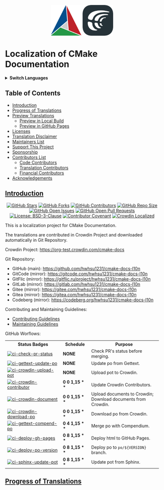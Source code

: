 <div align="center">
  <picture>
    <img width="100" height="100" src="docs/img/logo-cmake.svg">
  </picture>
  <picture>
    <source media="(prefers-color-scheme: dark)" srcset="docs/img/logo-crowdin-white.svg">
    <source media="(prefers-color-scheme: light)" srcset="docs/img/logo-crowdin-dark.svg">
    <img width="100" height="100" src="docs/img/logo-crowdin-dark.svg">
  </picture>
</div>


<h1 id="localization-of-cmake-documentation">
Localization of CMake Documentation
</h1>

<details><summary><strong>Switch Languages</strong></summary>
<p></p>
<ul>
  <li><a href="./README.md"><code>en_US</code> : English</a></li>
  <li><a href="./README.ja_JP.md"><code>ja_JP</code> : 日本語</a></li>
  <li><a href="./README.ru_RU.md"><code>ru_RU</code> : Русский</a></li>
  <li><a href="./README.zh_CN.md"><code>zh_CN</code> : 简体中文</a></li>
  <li><a href="./README.zh_TW.md"><code>zh_TW</code> : 繁體中文</a></li>
</ul>
</details>

<h2 id="table-of-contents">
Table of Contents
</h2>

- <a href="#introduction">Introduction</a>
- <a href="#progress-of-translations">Progress of Translations</a>
- <a href="#preview-translations">Preview Translations</a>
  - <a href="#preview-in-local-build">Preview in Local Build</a>
  - <a href="#preview-in-gh-pages">Preview in GitHub Pages</a>
- <a href="#licenses">Licenses</a>
- <a href="#translation-disclaimer">Translation Disclaimer</a>
- <a href="#about-author">Maintainers List</a>
- <a href="#support-this-project">Support This Project</a>
- <a href="#sponsorship">Sponsorship</a>
- <a href="#contributors-list">Contributors List</a>
  - <a href="#code-contributors">Code Contributors</a>
  - <a href="#translation-contributors">Translation Contributors</a>
  - <a href="#financial-contributors">Financial Contributors</a>
- <a href="#acknowledgements">Acknowledgements</a>

<h2 id="introduction"><a href="#table-of-contents">
Introduction
</a></h2>

<div align="center">
  <a href="https://github.com/hwhsu1231/cmake-docs-l10n-draft6/stargazers" title="GitHub Stars" target="_blank"><img alt="GitHub Stars" src="https://img.shields.io/github/stars/hwhsu1231/cmake-docs-l10n-draft6.svg?logo=github&style=flat&color=blue" ></a>
  <a href="https://github.com/hwhsu1231/cmake-docs-l10n-draft6/network/members" title="GitHub Forks" target="_blank"><img alt="GitHub Forks" src="https://img.shields.io/github/forks/hwhsu1231/cmake-docs-l10n-draft6.svg?logo=github&style=flat&color=blue" ></a>
  <a href="https://github.com/hwhsu1231/cmake-docs-l10n-draft6/graphs/contributors" title="GitHub Contributors" target="_blank"><img alt="GitHub Contributors" src="https://img.shields.io/github/contributors/hwhsu1231/cmake-docs-l10n-draft6.svg?logo=github&style=flat&color=blue" ></a>
  <a href="https://github.com/hwhsu1231/cmake-docs-l10n-draft6" title="GitHub Repo Size" target="_blank"><img alt="GitHub Repo Size" src="https://img.shields.io/github/repo-size/hwhsu1231/cmake-docs-l10n-draft6?logo=github&style=flat&color=blue"></a>
  <a href="https://github.com/hwhsu1231/cmake-docs-l10n-draft6/issues" title="GitHub Open Issues" target="_blank"><img alt="GitHub Open Issues" src="https://img.shields.io/github/issues/hwhsu1231/cmake-docs-l10n-draft6.svg?logo=github&style=flat&color=brightgreen" ></a>
  <a href="https://github.com/hwhsu1231/cmake-docs-l10n-draft6/pulls" title="GitHub Open Pull Requests" target="_blank"><img alt="GitHub Open Pull Requests" src="https://img.shields.io/github/issues-pr/hwhsu1231/cmake-docs-l10n-draft6?logo=github&style=flat&color=brightgreen" ></a><br />
  <a href="https://opensource.org/licenses/BSD-3-Clause" title="License: BSD-3-Clause" target="_blank"><img alt="License: BSD-3-Clause" src="https://img.shields.io/badge/License-BSD%203--Clause-blue.svg"></a>
  <a href="https://www.contributor-covenant.org/" title="Contributor Covenant: 2.1" target="_blank"><img alt="Contributor Covenant" src="https://img.shields.io/badge/Contributor%20Covenant-2.1-4baaaa.svg"></a>
  <a href="https://org-test.crowdin.com/cmake-docs" title="Crowdin Localized" target="_blank"><img alt="Crowdin Localized" src="https://badges.crowdin.net/cmake-docs-i18n/localized.svg" ></a>  
</div>
<p></p>

This is a localization project for CMake Documentation.

The translations are contributed in Crowdin Project and downloaded automatically in Git Repository.

Crowdin Project: https://org-test.crowdin.com/cmake-docs

Git Repository:

- GitHub (main): https://github.com/hwhsu1231/cmake-docs-l10n
- GitCode (mirror): https://gitcode.com/hwhsu1231/cmake-docs-l10n
- GitFlic (mirror): https://gitflic.ru/project/hwhsu1231/cmake-docs-l10n
- GitLab (mirror): https://gitlab.com/hwhsu1231/cmake-docs-l10n
- Gitee (mirror): https://gitee.com/hwhsu1231/cmake-docs-l10n
- Gitea (mirror): https://gitea.com/hwhsu1231/cmake-docs-l10n
- Codeberg (mirror): https://codeberg.org/hwhsu1231/cmake-docs-l10n

Contributing and Maintaining Guidelines:

- [Contributing Guidelines](./docs/CONTRIBUTING.md)
- [Maintaining Guidelines](./docs/MAINTAINING.md)

GitHub Worflows:

<p></p>
<table align="center">
  <tbody>
    <tr>
      <th>Status Badges</th>
      <th>Schedule</th>
      <th>Purpose</th>
    </tr>
    <tr>
      <td>
        <a href="https://github.com/hwhsu1231/cmake-docs-l10n-draft6/actions/workflows/ci-check-pr-status.yml"><img alt="ci-check-pr-status" src="https://github.com/hwhsu1231/cmake-docs-l10n-draft6/actions/workflows/ci-check-pr-status.yml/badge.svg" ></a>
      </td>
      <td><strong>NONE</strong></td>
      <td>Check PR's status before merging.</td>
    </tr>
    <tr>
      <td>
        <a href="https://github.com/hwhsu1231/cmake-docs-l10n-draft6/actions/workflows/ci-gettext-update-po.yml"><img alt="ci-gettext-update-po" src="https://github.com/hwhsu1231/cmake-docs-l10n-draft6/actions/workflows/ci-gettext-update-po.yml/badge.svg" ></a>
      </td>
      <td><strong>NONE</strong></td>
      <td>Update po from Gettext.</td>
    </tr>
    <tr>
      <td>
        <a href="https://github.com/hwhsu1231/cmake-docs-l10n-draft6/actions/workflows/ci-crowdin-upload-pot.yml"><img alt="ci-crowdin-upload-pot" src="https://github.com/hwhsu1231/cmake-docs-l10n-draft6/actions/workflows/ci-crowdin-upload-pot.yml/badge.svg" ></a><br />
      </td>
      <td><strong>NONE</strong></td>
      <td>Upload pot to Crowdin.</td>
    </tr>
    <tr>
      <td>
        <a href="https://github.com/hwhsu1231/cmake-docs-l10n-draft6/actions/workflows/ci-crowdin-contributor.yml"><img alt="ci-crowdin-contributor" src="https://github.com/hwhsu1231/cmake-docs-l10n-draft6/actions/workflows/ci-crowdin-contributor.yml/badge.svg" ></a>
      </td>
      <td><strong>0 0 1,15 * *</strong></td>
      <td>Update Crowdin Contributors.</td>
    </tr>
    <tr>
      <td>
        <a href="https://github.com/hwhsu1231/cmake-docs-l10n-draft6/actions/workflows/ci-crowdin-document.yml"><img alt="ci-crowdin-document" src="https://github.com/hwhsu1231/cmake-docs-l10n-draft6/actions/workflows/ci-crowdin-document.yml/badge.svg" ></a>
      </td>
      <td><strong>0 0 1,15 * *</strong></td>
      <td>
        Upload documents to Crowdin;<br />
        Download documents from Crowdin.
      </td>
    </tr>
    <tr>
      <td>
        <a href="https://github.com/hwhsu1231/cmake-docs-l10n-draft6/actions/workflows/ci-crowdin-download-po.yml"><img alt="ci-crowdin-download-po" src="https://github.com/hwhsu1231/cmake-docs-l10n-draft6/actions/workflows/ci-crowdin-download-po.yml/badge.svg" ></a>
      </td>
      <td><strong>0 0 1,15 * *</strong></td>
      <td>Download po from Crowdin.</td>
    </tr>
    <tr>
      <td>
        <a href="https://github.com/hwhsu1231/cmake-docs-l10n-draft6/actions/workflows/ci-gettext-compend-po.yml"><img alt="ci-gettext-compend-po" src="https://github.com/hwhsu1231/cmake-docs-l10n-draft6/actions/workflows/ci-gettext-compend-po.yml/badge.svg" ></a>
      </td>
      <td><strong>0 4 1,15 * *</strong></td>
      <td>Merge po with Compendium.</td>
    </tr>
    <tr>
      <td>
        <a href="https://github.com/hwhsu1231/cmake-docs-l10n-draft6/actions/workflows/ci-deploy-gh-pages.yml"><img alt="ci-deploy-gh-pages" src="https://github.com/hwhsu1231/cmake-docs-l10n-draft6/actions/workflows/ci-deploy-gh-pages.yml/badge.svg" ></a>
      </td>
      <td><strong>0 8 1,15 * *</strong></td>
      <td>Deploy html to GitHub Pages.</td>
    </tr>
    <tr>
      <td>
        <a href="https://github.com/hwhsu1231/cmake-docs-l10n-draft6/actions/workflows/ci-deploy-po-version.yml"><img alt="ci-deploy-po-version" src="https://github.com/hwhsu1231/cmake-docs-l10n-draft6/actions/workflows/ci-deploy-po-version.yml/badge.svg" ></a>
      </td>
      <td><strong>0 8 1,15 * *</strong></td>
      <td>Deploy po to <code>po/${VERSION}</code> branch.</td>
    </tr>
    <tr>
      <td>
        <a href="https://github.com/hwhsu1231/cmake-docs-l10n-draft6/actions/workflows/ci-sphinx-update-pot.yml"><img alt="ci-sphinx-update-pot" src="https://github.com/hwhsu1231/cmake-docs-l10n-draft6/actions/workflows/ci-sphinx-update-pot.yml/badge.svg" ></a>
      </td>
      <td><strong>0 8 1,15 * *</strong></td>
      <td>Update pot from Sphinx.</td>
    </tr>
</table>

<h2 id="progress-of-translations"><a href="#table-of-contents">
Progress of Translations
</a></h2>
